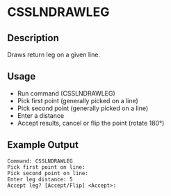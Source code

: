 # CSSLNDRAWLEG

## Description

Draws return leg on a given line.

## Usage

* Run command (CSSLNDRAWLEG)
* Pick first point (generally picked on a line)
* Pick second point (generally picked on a line)
* Enter a distance
* Accept results, cancel or flip the point (rotate 180°)

## Example Output

```
Command: CSSLNDRAWLEG
Pick first point on line:
Pick second point on line:
Enter leg distance: 5
Accept leg? [Accept/Flip] <Accept>:
```
